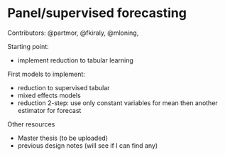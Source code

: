 # Panel/supervised forecasting

Contributors: @partmor, @fkiraly, @mloning, 

Starting point:
* implement reduction to tabular learning

First models to implement:
* reduction to supervised tabular
* mixed effects models
* reduction 2-step: use only constant variables for mean then another estimator for forecast

Other resources
* Master thesis (to be uploaded)
* previous design notes (will see if I can find any)
